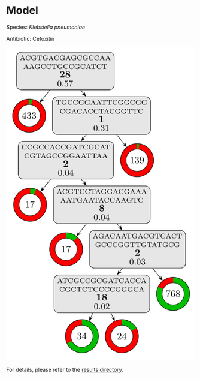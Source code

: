
# Model

Species: *Klebsiella pneumoniae*

Antibiotic: Cefoxitin

<a href="./model.pdf"><img src="./model.png" /></a>

For details, please refer to the [results directory](../../../../../results/cart_b/klebsiella%20pneumoniae/cefoxitin/repeat_2/).

